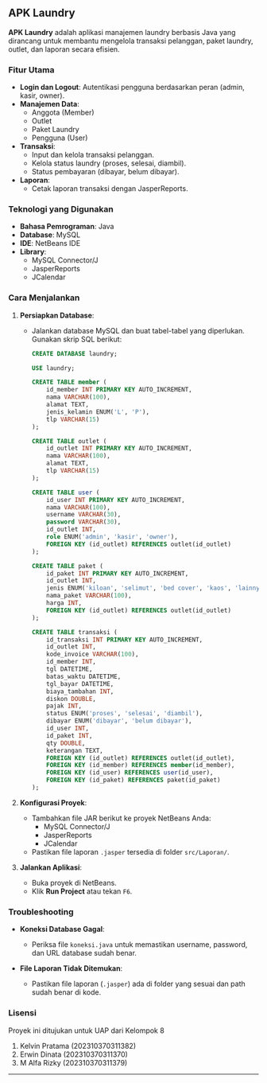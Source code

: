 ## APK Laundry

**APK Laundry** adalah aplikasi manajemen laundry berbasis Java yang dirancang untuk membantu mengelola transaksi pelanggan, paket laundry, outlet, dan laporan secara efisien.

### Fitur Utama
- **Login dan Logout**: Autentikasi pengguna berdasarkan peran (admin, kasir, owner).
- **Manajemen Data**:
  - Anggota (Member)
  - Outlet
  - Paket Laundry
  - Pengguna (User)
- **Transaksi**:
  - Input dan kelola transaksi pelanggan.
  - Kelola status laundry (proses, selesai, diambil).
  - Status pembayaran (dibayar, belum dibayar).
- **Laporan**:
  - Cetak laporan transaksi dengan JasperReports.

### Teknologi yang Digunakan
- **Bahasa Pemrograman**: Java
- **Database**: MySQL
- **IDE**: NetBeans IDE
- **Library**:
  - MySQL Connector/J
  - JasperReports
  - JCalendar

### Cara Menjalankan
1. **Persiapkan Database**:
   - Jalankan database MySQL dan buat tabel-tabel yang diperlukan. Gunakan skrip SQL berikut:
     ```sql
     CREATE DATABASE laundry;

     USE laundry;

     CREATE TABLE member (
         id_member INT PRIMARY KEY AUTO_INCREMENT,
         nama VARCHAR(100),
         alamat TEXT,
         jenis_kelamin ENUM('L', 'P'),
         tlp VARCHAR(15)
     );

     CREATE TABLE outlet (
         id_outlet INT PRIMARY KEY AUTO_INCREMENT,
         nama VARCHAR(100),
         alamat TEXT,
         tlp VARCHAR(15)
     );

     CREATE TABLE user (
         id_user INT PRIMARY KEY AUTO_INCREMENT,
         nama VARCHAR(100),
         username VARCHAR(30),
         password VARCHAR(30),
         id_outlet INT,
         role ENUM('admin', 'kasir', 'owner'),
         FOREIGN KEY (id_outlet) REFERENCES outlet(id_outlet)
     );

     CREATE TABLE paket (
         id_paket INT PRIMARY KEY AUTO_INCREMENT,
         id_outlet INT,
         jenis ENUM('kiloan', 'selimut', 'bed cover', 'kaos', 'lainnya'),
         nama_paket VARCHAR(100),
         harga INT,
         FOREIGN KEY (id_outlet) REFERENCES outlet(id_outlet)
     );

     CREATE TABLE transaksi (
         id_transaksi INT PRIMARY KEY AUTO_INCREMENT,
         id_outlet INT,
         kode_invoice VARCHAR(100),
         id_member INT,
         tgl DATETIME,
         batas_waktu DATETIME,
         tgl_bayar DATETIME,
         biaya_tambahan INT,
         diskon DOUBLE,
         pajak INT,
         status ENUM('proses', 'selesai', 'diambil'),
         dibayar ENUM('dibayar', 'belum dibayar'),
         id_user INT,
         id_paket INT,
         qty DOUBLE,
         keterangan TEXT,
         FOREIGN KEY (id_outlet) REFERENCES outlet(id_outlet),
         FOREIGN KEY (id_member) REFERENCES member(id_member),
         FOREIGN KEY (id_user) REFERENCES user(id_user),
         FOREIGN KEY (id_paket) REFERENCES paket(id_paket)
     );
     ```

2. **Konfigurasi Proyek**:
   - Tambahkan file JAR berikut ke proyek NetBeans Anda:
     - MySQL Connector/J
     - JasperReports
     - JCalendar
   - Pastikan file laporan `.jasper` tersedia di folder `src/Laporan/`.

3. **Jalankan Aplikasi**:
   - Buka proyek di NetBeans.
   - Klik **Run Project** atau tekan `F6`.

### Troubleshooting
- **Koneksi Database Gagal**:
  - Periksa file `koneksi.java` untuk memastikan username, password, dan URL database sudah benar.

- **File Laporan Tidak Ditemukan**:
  - Pastikan file laporan (`.jasper`) ada di folder yang sesuai dan path sudah benar di kode.

### Lisensi
Proyek ini ditujukan untuk UAP dari Kelompok 8
1. Kelvin Pratama (202310370311382)
2. Erwin Dinata   (202310370311370)
3. M Alfa Rizky   (202310370311379)


---



